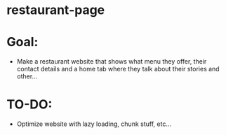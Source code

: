 # restaurant-page

# Goal:

- Make a restaurant website that shows what menu they offer, their contact details and a home tab where they talk about their stories and other...

# TO-DO:

- Optimize website with lazy loading, chunk stuff, etc...